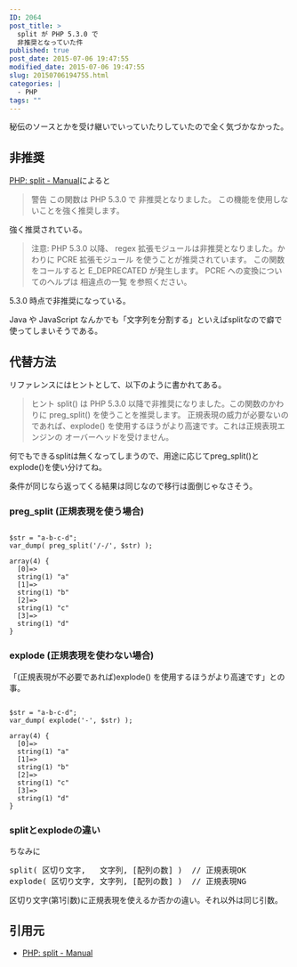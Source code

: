 ```yaml
---
ID: 2064
post_title: >
  split が PHP 5.3.0 で
  非推奨となっていた件
published: true
post_date: 2015-07-06 19:47:55
modified_date: 2015-07-06 19:47:55
slug: 20150706194755.html
categories: |
  - PHP
tags: ""
---
```

秘伝のソースとかを受け継いでいっていたりしていたので全く気づかなかった。

<!--more-->

<h2>非推奨</h2>

<a href="http://php.net/manual/ja/function.split.php">PHP: split - Manual</a>によると

<blockquote>
  警告
  この関数は PHP 5.3.0 で 非推奨となりました。 この機能を使用しないことを強く推奨します。
</blockquote>

強く推奨されている。

<blockquote>
  注意:
  PHP 5.3.0 以降、 regex 拡張モジュールは非推奨となりました。かわりに PCRE 拡張モジュール を使うことが推奨されています。 この関数をコールすると E_DEPRECATED が発生します。 PCRE への変換についてのヘルプは 相違点の一覧 を参照ください。
</blockquote>

5.3.0 時点で非推奨になっている。

Java や JavaScript なんかでも「文字列を分割する」といえばsplitなので癖で使ってしまいそうである。



<h2>代替方法</h2>

リファレンスにはヒントとして、以下のように書かれてある。

<blockquote>
  ヒント
  split() は PHP 5.3.0 以降で非推奨になりました。この関数のかわりに preg_split() を使うことを推奨します。 正規表現の威力が必要ないのであれば、explode() を使用するほうがより高速です。これは正規表現エンジンの オーバーヘッドを受けません。
</blockquote>

何でもできるsplitは無くなってしまうので、用途に応じてpreg_split()とexplode()を使い分けてね。

条件が同じなら返ってくる結果は同じなので移行は面倒じゃなさそう。



<h3>preg_split (正規表現を使う場合)</h3>

<pre class="language-php"><code>
$str = "a-b-c-d";
var_dump( preg_split('/-/', $str) );

array(4) {
  [0]=&gt;
  string(1) "a"
  [1]=&gt;
  string(1) "b"
  [2]=&gt;
  string(1) "c"
  [3]=&gt;
  string(1) "d"
}
</code></pre>



<h3>explode (正規表現を使わない場合)</h3>

「(正規表現が不必要であれば)explode() を使用するほうがより高速です」との事。

<pre class="language-php"><code>
$str = "a-b-c-d";
var_dump( explode('-', $str) );

array(4) {
  [0]=&gt;
  string(1) "a"
  [1]=&gt;
  string(1) "b"
  [2]=&gt;
  string(1) "c"
  [3]=&gt;
  string(1) "d"
}</code></pre>



<h3>splitとexplodeの違い</h3>
ちなみに
<pre>
split( 区切り文字,   文字列, [配列の数] )  // 正規表現OK
explode( 区切り文字, 文字列, [配列の数] )  // 正規表現NG
</pre>

区切り文字(第1引数)に正規表現を使えるか否かの違い。それ以外は同じ引数。



<h2>引用元</h2>

<ul>
  <li><a href="http://php.net/manual/ja/function.split.php">PHP: split - Manual</a></li>
</ul>